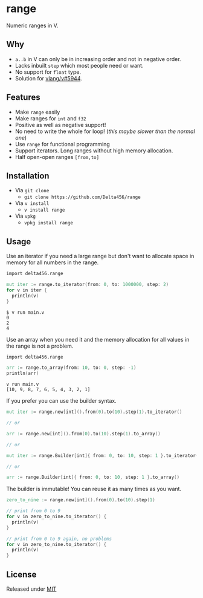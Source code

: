# range

Numeric ranges in V.

## Why

- `a..b` in V can only be in increasing order and not in negative order.
- Lacks inbuilt `step` which most people need or want.
- No support for `float` type.
- Solution for [vlang/v#5944](https://github.com/vlang/v/issues/5944).

## Features

- Make `range` easily
- Make ranges for `int` and `f32`
- Positive as well as negative support!
- No need to write the whole for loop! (*this maybe slower than the normal one*)
- Use `range` for functional programming
- Support iterators. Long ranges without high memory allocation.
- Half open-open ranges `[from,to]`

## Installation

- Via `git clone`
    - `git clone https://github.com/Delta456/range`
- Via `v install`
    - `v install range`
- Via `vpkg`
    - `vpkg install range`

## Usage

Use an iterator if you need a large range but don't want to allocate space in memory for all numbers in the range.

```v
import delta456.range

mut iter := range.to_iterator(from: 0, to: 1000000, step: 2)
for v in iter {
  println(v)
}
```

```
$ v run main.v
0
2
4
```

Use an array when you need it and the memory allocation for all values in the range is not a problem.

```v
import delta456.range

arr := range.to_array(from: 10, to: 0, step: -1)
println(arr)
```

```
v run main.v
[10, 9, 8, 7, 6, 5, 4, 3, 2, 1]
```

If you prefer you can use the builder syntax.

```v
mut iter := range.new[int]().from(0).to(10).step(1).to_iterator()

// or

arr := range.new[int]().from(0).to(10).step(1).to_array()

// or

mut iter := range.Builder[int]{ from: 0, to: 10, step: 1 }.to_iterator()

// or

arr := range.Builder[int]{ from: 0, to: 10, step: 1 }.to_array()
```

The builder is immutable! You can reuse it as many times as you want.

```v
zero_to_nine := range.new[int]().from(0).to(10).step(1)

// print from 0 to 9
for v in zero_to_nine.to_iterator() {
  println(v)
}

// print from 0 to 9 again, no problems
for v in zero_to_nine.to_iterator() {
  println(v)
}
```

## License

Released under [MIT](LICENSE)
